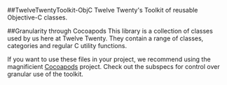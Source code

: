 ##TwelveTwentyToolkit-ObjC
Twelve Twenty's Toolkit of reusable Objective-C classes.

##Granularity through Cocoapods
This library is a collection of classes used by us here at Twelve Twenty. They contain a range of classes, categories and regular C utility functions.

If you want to use these files in your project, we recommend using the magnificient [Cocoapods](http://cocoapods.org) project. Check out the subspecs for control over granular use of the toolkit.
